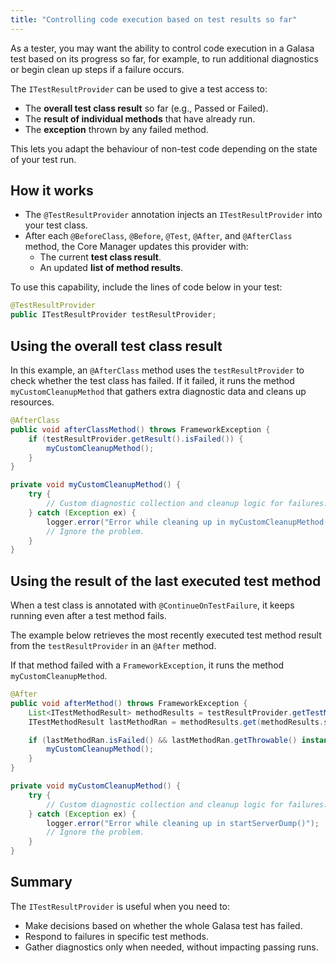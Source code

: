 ```yaml
---
title: "Controlling code execution based on test results so far"
---
```


As a tester, you may want the ability to control code execution in a Galasa test based on its progress so far, for example, to run additional diagnostics or begin clean up steps if a failure occurs.

The `ITestResultProvider` can be used to give a test access to:

- The **overall test class result** so far (e.g., Passed or Failed).
- The **result of individual methods** that have already run.
- The **exception** thrown by any failed method.

This lets you adapt the behaviour of non-test code depending on the state of your test run.

## How it works

- The `@TestResultProvider` annotation injects an `ITestResultProvider` into your test class.
- After each `@BeforeClass`, `@Before`, `@Test`, `@After`, and `@AfterClass` method, the Core Manager updates this provider with:
  - The current **test class result**.
  - An updated **list of method results**.

To use this capability, include the lines of code below in your test:

```java
@TestResultProvider
public ITestResultProvider testResultProvider;
```

## Using the overall test class result

In this example, an `@AfterClass` method uses the `testResultProvider` to check whether the test class has failed. If it failed, it runs the method `myCustomCleanupMethod` that gathers extra diagnostic data and cleans up resources.

```java
@AfterClass
public void afterClassMethod() throws FrameworkException {
    if (testResultProvider.getResult().isFailed()) {
        myCustomCleanupMethod();
    }
}

private void myCustomCleanupMethod() {
    try {
        // Custom diagnostic collection and cleanup logic for failures.
    } catch (Exception ex) {
        logger.error("Error while cleaning up in myCustomCleanupMethod()");
        // Ignore the problem.
    }
}
```

## Using the result of the last executed test method

When a test class is annotated with `@ContinueOnTestFailure`, it keeps running even after a test method fails.

The example below retrieves the most recently executed test method result from the `testResultProvider` in an `@After` method.

If that method failed with a `FrameworkException`, it runs the method `myCustomCleanupMethod`.

```java
@After
public void afterMethod() throws FrameworkException {
    List<ITestMethodResult> methodResults = testResultProvider.getTestMethodResults();
    ITestMethodResult lastMethodRan = methodResults.get(methodResults.size() - 1);

    if (lastMethodRan.isFailed() && lastMethodRan.getThrowable() instanceof FrameworkException) {
        myCustomCleanupMethod();
    }
}

private void myCustomCleanupMethod() {
    try {
        // Custom diagnostic collection and cleanup logic for failures.
    } catch (Exception ex) {
        logger.error("Error while cleaning up in startServerDump()");
        // Ignore the problem.
    }
}
```

## Summary

The `ITestResultProvider` is useful when you need to:
* Make decisions based on whether the whole Galasa test has failed.
* Respond to failures in specific test methods.
* Gather diagnostics only when needed, without impacting passing runs.